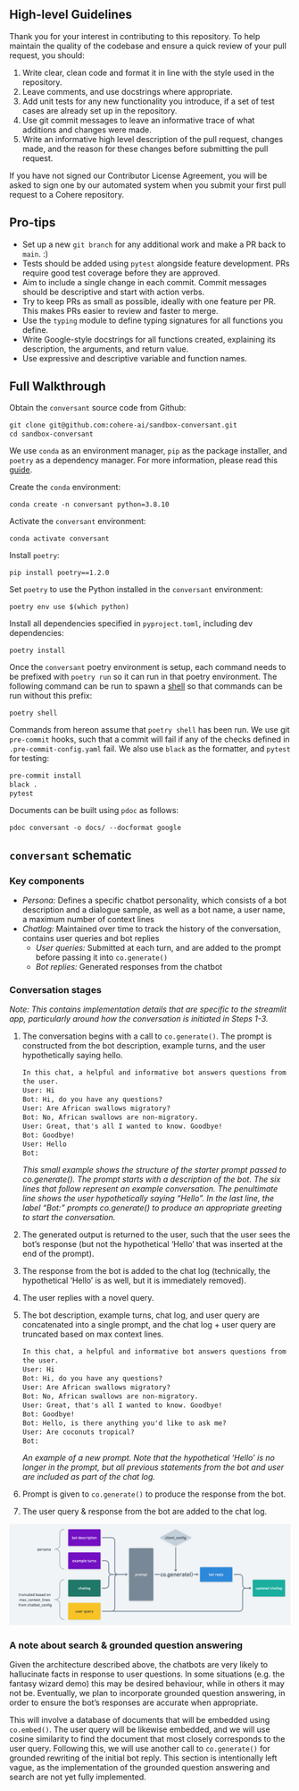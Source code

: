 ## High-level Guidelines

Thank you for your interest in contributing to this repository. To help maintain
the quality of the codebase and ensure a quick review of your pull request, you
should:

1. Write clear, clean code and format it in line with the style used in the 
repository.
2. Leave comments, and use docstrings where appropriate.
3. Add unit tests for any new functionality you introduce, if a set of test cases
are already set up in the repository.
4. Use git commit messages to leave an informative trace of what additions and
changes were made.
5. Write an informative high level description of the pull request, changes made,
and the reason for these changes before submitting the pull request.

If you have not signed our Contributor License Agreement, you will be asked to
sign one by our automated system when you submit your first pull request to
a Cohere repository.

## Pro-tips
- Set up a new `git branch` for any additional work and make a PR back to `main`. :)
- Tests should be added using `pytest` alongside feature development. PRs require good test coverage before they are approved.
- Aim to include a single change in each commit. Commit messages should be descriptive and start with action verbs.
- Try to keep PRs as small as possible, ideally with one feature per PR. This makes PRs easier to review and faster to merge. 
- Use the `typing` module to define typing signatures for all functions you define.
- Write Google-style docstrings for all functions created, explaining its description, the arguments, and return value.
- Use expressive and descriptive variable and function names.

## Full Walkthrough

Obtain the `conversant` source code from Github:
```
git clone git@github.com:cohere-ai/sandbox-conversant.git
cd sandbox-conversant
```

We use `conda` as an environment manager, `pip` as the package installer, and `poetry` as a dependency manager. For more information, please read this [guide](https://ealizadeh.com/blog/guide-to-python-env-pkg-dependency-using-conda-poetry). 

Create the `conda` environment:
```
conda create -n conversant python=3.8.10
```

Activate the `conversant` environment:
```
conda activate conversant
```

Install `poetry`:
```
pip install poetry==1.2.0
```

Set `poetry` to use the Python installed in the `conversant` environment:
```
poetry env use $(which python)
```

Install all dependencies specified in `pyproject.toml`, including dev dependencies:
```
poetry install
```

Once the `conversant` poetry environment is setup, each command needs to be prefixed with `poetry run` so it can run in that poetry environment. The following command can be run to spawn a [shell](https://python-poetry.org/docs/cli/#shell) so that commands can be run without this prefix:
```
poetry shell
```

Commands from hereon assume that `poetry shell` has been run. We use git `pre-commit` hooks, such that a commit will fail if any of the checks defined in `.pre-commit-config.yaml` fail. We also use `black` as the formatter, and `pytest` for testing:
```
pre-commit install
black .
pytest
```

Documents can be built using `pdoc` as follows:
```
pdoc conversant -o docs/ --docformat google
```

## `conversant` schematic

### Key components
- *Persona:* Defines a specific chatbot personality, which consists of a bot description and a dialogue sample, as well as a bot name, a user name, a maximum number of context lines
- *Chatlog:* Maintained over time to track the history of the conversation, contains user queries and bot replies
    - *User queries:* Submitted at each turn, and are added to the prompt before passing it into `co.generate()`
    - *Bot replies:* Generated responses from the chatbot

### Conversation stages
*Note: This contains implementation details that are specific to the streamlit app, particularly around how the conversation is initiated in Steps 1-3.*

1. The conversation begins with a call to `co.generate()`. The prompt is constructed from the bot description, example turns, and the user hypothetically saying hello.
    
    ```
    In this chat, a helpful and informative bot answers questions from the user.
    User: Hi
    Bot: Hi, do you have any questions?
    User: Are African swallows migratory?
    Bot: No, African swallows are non-migratory.
    User: Great, that's all I wanted to know. Goodbye!
    Bot: Goodbye!
    User: Hello
    Bot:
    ```
    *This small example shows the structure of the starter prompt passed to co.generate(). The prompt starts with a description of the bot. The six lines that follow represent an example conversation. The penultimate line shows the user hypothetically saying “Hello”. In the last line, the label “Bot:” prompts co.generate() to produce an appropriate greeting to start the conversation.*

2. The generated output is returned to the user, such that the user sees the bot’s response (but not the hypothetical ‘Hello’ that was inserted at the end of the prompt).
3. The response from the bot is added to the chat log (technically, the hypothetical ‘Hello’ is as well, but it is immediately removed).
4. The user replies with a novel query.
5. The bot description, example turns, chat log, and user query are concatenated into a single prompt, and the chat log + user query are truncated based on max context lines.

    ```
    In this chat, a helpful and informative bot answers questions from the user.
    User: Hi
    Bot: Hi, do you have any questions?
    User: Are African swallows migratory?
    Bot: No, African swallows are non-migratory.
    User: Great, that's all I wanted to know. Goodbye!
    Bot: Goodbye!
    Bot: Hello, is there anything you'd like to ask me?
    User: Are coconuts tropical?
    Bot:
    ```
    *An example of a new prompt. Note that the hypothetical ‘Hello’ is no longer in the prompt, but all previous statements from the bot and user are included as part of the chat log.*

6. Prompt is given to `co.generate()` to produce the response from the bot.
7. The user query & response from the bot are added to the chat log.

![A diagram that shows how conversant constructs prompts before they are passed to co.generate() in order to craft a reply from the bot.](images/sandox-conversant%402x.png)

### A note about search & grounded question answering

Given the architecture described above, the chatbots are very likely to hallucinate facts in response to user questions. In some situations (e.g. the fantasy wizard demo) this may be desired behaviour, while in others it may not be. Eventually, we plan to incorporate grounded question answering, in order to ensure the bot’s responses are accurate when appropriate. 

This will involve a database of documents that will be embedded using `co.embed()`. The user query will be likewise embedded, and we will use cosine similarity to find the document that most closely corresponds to the user query. Following this, we will use another call to `co.generate()` for grounded rewriting of the initial bot reply. This section is intentionally left vague, as the implementation of the grounded question answering and search are not yet fully implemented.